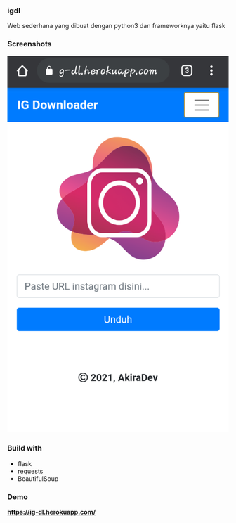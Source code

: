### igdl

 Web sederhana yang dibuat dengan python3 dan frameworknya yaitu flask

### Screenshots
<img src="demo.png"/>

### Build with
- flask
- requests
- BeautifulSoup

### Demo
<b>https://ig-dl.herokuapp.com/</b>
